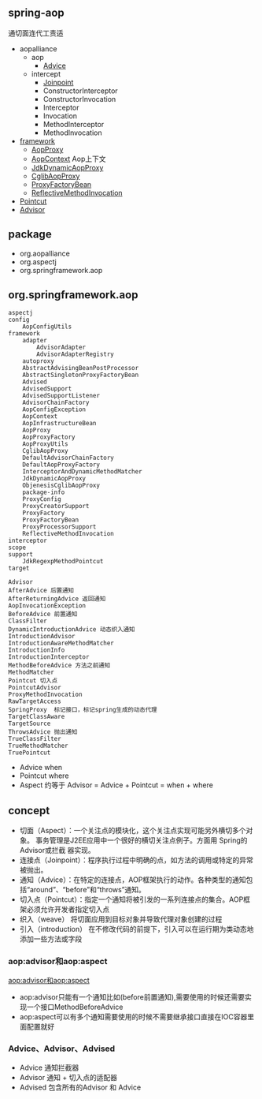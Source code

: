 ## spring-aop
通切面连代工责适
* aopalliance
  * aop
    * [Advice](/20-framework/src/spring/spring-aop/aopalliance/aop/Advice.md)
  * intercept
    * [Joinpoint](/20-framework/src/spring/spring-aop/aopalliance/intercept/Joinpoint.md)
    * ConstructorInterceptor
    * ConstructorInvocation
    * Interceptor
    * Invocation
    * MethodInterceptor
    * MethodInvocation
* [framework](/20-framework/src/spring/spring-aop/framework/README.md)
  * [AopProxy](/20-framework/src/spring/spring-aop/framework/AopProxy.md)
  * [AopContext](/docs/20-framework/src/spring/spring-aop/framework/AopContext.md) Aop上下文
  * [JdkDynamicAopProxy](/20-framework/src/spring/spring-aop/framework/JdkDynamicAopProxy.md)
  * [CglibAopProxy](/20-framework/src/spring/spring-aop/framework/CglibAopProxy.md)
  * [ProxyFactoryBean](/20-framework/src/spring/spring-aop/framework/ProxyFactoryBean.md)
  * [ReflectiveMethodInvocation](/20-framework/src/spring/spring-aop/framework/ReflectiveMethodInvocation.md)
* [Pointcut](/20-framework/src/spring/spring-aop/Pointcut.md)
* [Advisor](/20-framework/src/spring/spring-aop/Advisor.md)

## package
* org.aopalliance
* org.aspectj
* org.springframework.aop

## org.springframework.aop
```
aspectj
config
    AopConfigUtils
framework
    adapter
        AdvisorAdapter
        AdvisorAdapterRegistry
    autoproxy
    AbstractAdvisingBeanPostProcessor
    AbstractSingletonProxyFactoryBean
    Advised
    AdvisedSupport
    AdvisedSupportListener
    AdvisorChainFactory
    AopConfigException
    AopContext
    AopInfrastructureBean
    AopProxy
    AopProxyFactory
    AopProxyUtils
    CglibAopProxy
    DefaultAdvisorChainFactory
    DefaultAopProxyFactory
    InterceptorAndDynamicMethodMatcher
    JdkDynamicAopProxy
    ObjenesisCglibAopProxy
    package-info
    ProxyConfig
    ProxyCreatorSupport
    ProxyFactory
    ProxyFactoryBean
    ProxyProcessorSupport
    ReflectiveMethodInvocation
interceptor
scope
support
    JdkRegexpMethodPointcut
target

Advisor
AfterAdvice 后置通知
AfterReturningAdvice 返回通知
AopInvocationException
BeforeAdvice 前置通知
ClassFilter
DynamicIntroductionAdvice 动态织入通知
IntroductionAdvisor
IntroductionAwareMethodMatcher
IntroductionInfo
IntroductionInterceptor
MethodBeforeAdvice 方法之前通知
MethodMatcher
Pointcut 切入点
PointcutAdvisor
ProxyMethodInvocation
RawTargetAccess
SpringProxy  标记接口，标记spring生成的动态代理
TargetClassAware
TargetSource
ThrowsAdvice 抛出通知
TrueClassFilter
TrueMethodMatcher
TruePointcut
```

* Advice when
* Pointcut where
* Aspect 约等于 Advisor = Advice + Pointcut = when + where

## concept
* 切面（Aspect）：一个关注点的模块化，这个关注点实现可能另外横切多个对象。
    事务管理是J2EE应用中一个很好的横切关注点例子。方面用 Spring的Advisor或拦截 器实现。
* 连接点（Joinpoint）：程序执行过程中明确的点，如方法的调用或特定的异常被抛出。
* 通知（Advice）：在特定的连接点，AOP框架执行的动作。各种类型的通知包括“around”、“before”和“throws”通知。
* 切入点（Pointcut）：指定一个通知将被引发的一系列连接点的集合。AOP框架必须允许开发者指定切入点
* 织入（weave） 将切面应用到目标对象并导致代理对象创建的过程
* 引入（introduction） 在不修改代码的前提下，引入可以在运行期为类动态地添加一些方法或字段

### aop:advisor和aop:aspect
[aop:advisor和aop:aspect](https://blog.csdn.net/Chinahahaha/article/details/62217735)
* aop:advisor只能有一个通知比如(before前置通知),需要使用的时候还需要实现一个接口MethodBeforeAdvice
* aop:aspect可以有多个通知需要使用的时候不需要继承接口直接在IOC容器里面配置就好

### Advice、Advisor、Advised
* Advice 通知拦截器
* Advisor 通知 + 切入点的适配器
* Advised 包含所有的Advisor 和 Advice